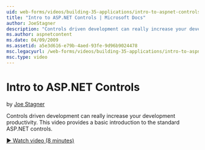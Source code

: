 ```yaml
---
uid: web-forms/videos/building-35-applications/intro-to-aspnet-controls
title: "Intro to ASP.NET Controls | Microsoft Docs"
author: JoeStagner
description: "Controls driven development can really increase your development productivity. This video provides a basic introduction to the standard ASP.NET controls."
ms.author: aspnetcontent
ms.date: 04/09/2009
ms.assetid: a5e3d616-e79b-4aed-93fe-9d96b9024478
msc.legacyurl: /web-forms/videos/building-35-applications/intro-to-aspnet-controls
msc.type: video
---
```

Intro to ASP.NET Controls
====================
by [Joe Stagner](https://github.com/JoeStagner)

Controls driven development can really increase your development productivity. This video provides a basic introduction to the standard ASP.NET controls.

[&#9654; Watch video (8 minutes)](https://channel9.msdn.com/Blogs/ASP-NET-Site-Videos/intro-to-aspnet-controls)
